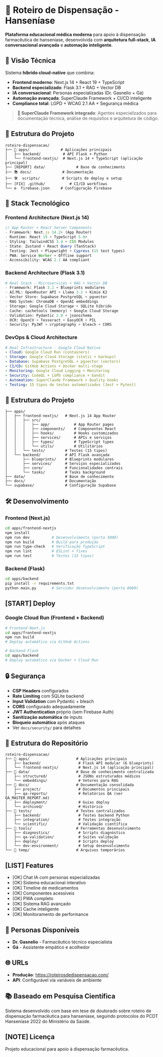 # 🏥 Roteiro de Dispensação - Hanseníase

**Plataforma educacional médica moderna** para apoio à dispensação farmacêutica de hanseníase, desenvolvida com **arquitetura full-stack**, **IA conversacional avançada** e **automação inteligente**.

## 🎯 Visão Técnica

Sistema **híbrido cloud-native** que combina:
- **Frontend moderno**: Next.js 14 + React 19 + TypeScript
- **Backend especializado**: Flask 3.1 + RAG + Vector DB
- **IA conversacional**: Personas especializadas (Dr. Gasnelio + Gá)
- **Automação avançada**: SuperClaude Framework + CI/CD inteligente
- **Compliance total**: LGPD + WCAG 2.1 AA + Segurança médica

> **🤖 SuperClaude Framework integrado**: Agentes especializados para documentação técnica, análise de requisitos e arquitetura de código.

## 📁 Estrutura do Projeto

```
roteiro-dispensacao/
├── 📱 apps/              # Aplicações principais
│   ├── backend/          # API Flask + Python
│   └── frontend-nextjs/  # Next.js 14 + TypeScript (aplicação principal)
├── [REPORT] data/              # Base de conhecimento
├── 📚 docs/              # Documentação
├── 🛠️  scripts/          # Scripts de deploy e setup
├── [FIX] .github/           # CI/CD workflows
└── ⚙️  firebase.json     # Configuração Firebase
```

## 🔧 Stack Tecnológico

### Frontend Architecture (Next.js 14)
```typescript
// App Router + React Server Components
- Framework: Next.js 14.2+ (App Router)
- Runtime: React 19 + TypeScript 5.0+
- Styling: TailwindCSS 3.4 + CSS Modules
- State: Zustand + React Query (TanStack)
- Testing: Jest + Playwright + Cypress (15 test types)
- PWA: Service Worker + Offline support
- Accessibility: WCAG 2.1 AA compliant
```

### Backend Architecture (Flask 3.1)
```python
# Real Stack - Microservices + RAG + Vector DB
- Framework: Flask 3.1 + Blueprints modulares
- AI/ML: OpenRouter API + Llama 3.2 + Kimie K2
- Vector Store: Supabase PostgreSQL + pgvector
- RAG System: ChromaDB + OpenAI embeddings
- Storage: Google Cloud Storage + SQLite híbrido
- Cache: cachetools (memory) + Google Cloud Storage
- Validation: Pydantic 2.0 + jsonschema
- OCR: OpenCV + Tesseract + EasyOCR + PIL
- Security: PyJWT + cryptography + bleach + CORS
```

### DevOps & Cloud Architecture
```yaml
# Real Infrastructure - Google Cloud Native
- Cloud: Google Cloud Run (containers)
- Storage: Google Cloud Storage (static + backups)
- Database: Supabase PostgreSQL + pgvector (vectors)
- CI/CD: GitHub Actions + Docker multi-stage
- Monitoring: Google Cloud Logging + Monitoring
- Security: CodeQL + LGPD compliance + bandit
- Automation: SuperClaude Framework + Quality hooks
- Testing: 15 tipos de testes automatizados (Jest + Pytest)
```

## 📁 Estrutura do Projeto

```
├── apps/
│   ├── frontend-nextjs/   # Next.js 14 App Router
│   │   ├── src/
│   │   │   ├── app/           # App Router pages
│   │   │   ├── components/    # Componentes React
│   │   │   ├── hooks/         # Hooks customizados
│   │   │   ├── services/      # APIs e serviços
│   │   │   ├── types/         # TypeScript types
│   │   │   └── utils/         # Utilitários
│   │   └── tests/         # Testes (15 tipos)
│   └── backend/           # API Flask avançada
│       ├── blueprints/    # Blueprints modulares
│       ├── services/      # Serviços especializados
│       ├── core/          # Funcionalidades centrais
│       └── tasks/         # Tasks background
├── data/                  # Base de conhecimento
├── docs/                  # Documentação
└── supabase/              # Configuração Supabase
```

## 🛠️ Desenvolvimento

### Frontend (Next.js)
```bash
cd apps/frontend-nextjs
npm install
npm run dev          # Desenvolvimento (porta 3000)
npm run build        # Build para produção
npm run type-check   # Verificação TypeScript
npm run lint         # ESLint + fixes
npm run test         # Testes (15 tipos)
```

### Backend (Flask)
```bash
cd apps/backend
pip install -r requirements.txt
python main.py       # Servidor desenvolvimento (porta 8080)
```

## [START] Deploy

### Google Cloud Run (Frontend + Backend)
```bash
# Frontend Next.js
cd apps/frontend-nextjs
npm run build
# Deploy automático via GitHub Actions

# Backend Flask
cd apps/backend
# Deploy automático via Docker + Cloud Run
```

## 🔒 Segurança

- **CSP Headers** configurados
- **Rate Limiting** com SQLite backend
- **Input Validation** com Pydantic + bleach
- **CORS** configurado adequadamente
- **JWT Authentication** próprio (sem Firebase Auth)
- **Sanitização automática** de inputs
- **Bloqueio automático** após ataques
- Ver `docs/security/` para detalhes

## 📁 Estrutura do Repositório

```
roteiro-dispensacao/
├── 📁 apps/                     # Aplicações principais
│   ├── backend/                 # Flask API modular (6 blueprints)
│   └── frontend-nextjs/         # Next.js 14 (aplicação principal)
├── 📁 data/                     # Base de conhecimento centralizada
│   ├── structured/              # JSONs estruturados médicos
│   └── embeddings/              # Vetores para RAG
├── 📁 docs/                     # Documentação consolidada
│   ├── project/                 # Documentos principais
│   ├── qa-reports/              # Relatórios QA (ver QA_MASTER_REPORT.md)
│   ├── deployment/              # Guias deploy
│   └── archived/                # Histórico
├── 📁 tests/                    # Testes centralizados
│   ├── backend/                 # Testes backend Python
│   ├── integration/             # Testes integração
│   └── scientific/              # Validação científica
├── 📁 tools/                    # Ferramentas desenvolvimento
│   ├── diagnostics/             # Scripts diagnóstico
│   ├── qa-validation/           # Suites validação
│   ├── deploy/                  # Scripts deploy
│   └── dev-environment/         # Setup desenvolvimento
└── 📁 temp/                     # Arquivos temporários
```

## [LIST] Features

- [OK] Chat IA com personas especializadas
- [OK] Sistema educacional interativo
- [OK] Timeline de medicamentos
- [OK] Componentes acessíveis
- [OK] PWA completo
- [OK] Sistema RAG avançado
- [OK] Cache inteligente
- [OK] Monitoramento de performance

## 👥 Personas Disponíveis

- **Dr. Gasnelio** - Farmacêutico técnico especialista
- **Gá** - Assistente empático e acolhedor

## 🌐 URLs

- **Produção**: https://roteirosdedispensacao.com/
- **API**: Configurável via variáveis de ambiente

## 📚 Baseado em Pesquisa Científica

Sistema desenvolvido com base em tese de doutorado sobre roteiro de dispensação farmacêutica para hanseníase, seguindo protocolos do PCDT Hanseníase 2022 do Ministério da Saúde.

## [NOTE] Licença

Projeto educacional para apoio à dispensação farmacêutica.